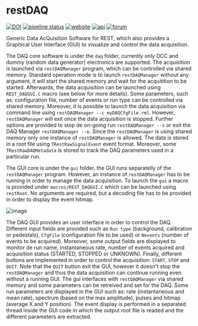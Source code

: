 # restDAQ
[![DOI](https://zenodo.org/badge/324291710.svg)](http://doi.org/10.5281/zenodo.4528985)
[![pipeline status](https://gitlab.cern.ch/rest-for-physics/legacylib/badges/master/pipeline.svg)](https://gitlab.cern.ch/rest-for-physics/restDAQ/-/commits/master)
[![website](https://img.shields.io/badge/user-guide-E8B6FF.svg)](https://rest-for-physics.github.io)
[![api](https://img.shields.io/badge/user-API-FFCA78.svg)](https://sultan.unizar.es/rest/)
[![forum](https://img.shields.io/badge/user-forum-AAFF90.svg)](https://rest-forum.unizar.es/)

Generic Data AcQuisition Software for REST, which also provides a Graphical User Interface (GUI) to visualize and control the data acquisition.

The DAQ core software is under the `daq` folder, currently only DCC and dummy (random data generator) electronics are supported. The acquisition is launched via `restDAQManager` program, which can be controlled via shared memory. Standard operation mode is to launch `restDAQManager` without any argument, it will start the shared memory and wait for the acquitition to be started. Afterwards, the data acquisition can be launched using `REST_DAQGUI.C` macro (see below for more details). Some parameters, such as: configuration file, number of events or run type can be controlled via shared memory. Moreover, it is possible to launch the data acquisition via command line using `restDAQManager --c myDAQCfgFile.rml`. However, `restDAQManager` will exit once the data acquisition is stopped. Further options are provided to stop de on-going run `restDAQManager --s` or exit the DAQ Manager `restDAQManager --e`. Since the `restDAQManager` is using shared memory only one instance of `restDAQManager` is allowed. The data is stored in a root file using `TRestRawSignalEvent` event format. Moreover, some `TRestRawDAQMetadata` is stored to track the DAQ parameters used in a particular run.

The GUI core is under the `gui` folder, the GUI runs separatelly of the `restDAQManager` program. However, an instance of `restDAQManager` has to be running in order to manage the data acquisition. To launch the `gui` a macro is provided under `macros/REST_DAQGUI.C` which can be launched using `restRoot`. No arguments are required, but a decoding file has to be provided in order to display the event hitmap.

![image](https://user-images.githubusercontent.com/80903717/129692859-b64ae0ef-03ad-4609-89cc-ad28fcf27827.png)

The DAQ GUI provides an user interface in order to control the DAQ. Different input fields are provided such as `Run type` (background, calibration or pedestals), `CfgFile` (configuration file to be used) or `Nevents` (number of events to be acquired). Moreover, some output fields are displayed to monitor de run name, instantaneous rate, number of events acquired and acquisition status (STARTED, STOPPED or UNKNOWN). Finally, different buttons are implemented in order to control the acquisition: `START`, `STOP` and `QUIT`. Note that the `QUIT` button exit the GUI, however it doesn't stop the `restDAQManager` and thus the data acquisition can continue running even without a running GUI. The gui interfaces with `restDAQManager` via shared memory and some parameters can be retreived and set for the DAQ. Some run parameters are displayed in the GUI such as: rate (instantaneous and mean rate), spectrum (based on the max amplitude), pulses and hitmap (average X and Y position). The event display is performed in a separated thread inside the GUI code in which the output root file is readed and the different parameters are extracted.
